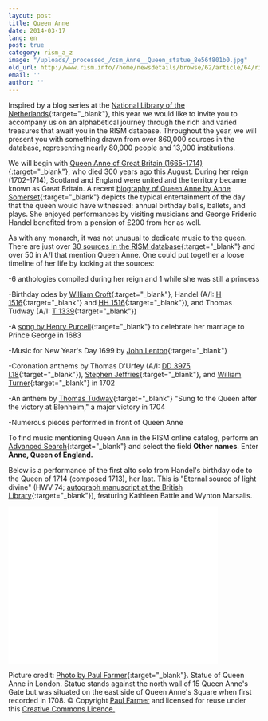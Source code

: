 ```yaml
---
layout: post
title: Queen Anne
date: 2014-03-17
lang: en
post: true
category: rism_a_z
image: "/uploads/_processed_/csm_Anne__Queen_statue_8e56f801b0.jpg"
old_url: http://www.rism.info//home/newsdetails/browse/62/article/64/rism-a-z-queen-anne.html
email: ''
author: ''
---
```



Inspired by a blog series at the [National Library of the Netherlands](https://www.kb.nl/blogs/nederlandse-poezie/gedichten-van-a-tot-z-annabel){:target="_blank"}, this year we would like to invite you to accompany us on an alphabetical journey through the rich and varied treasures that await you in the RISM database. Throughout the year, we will present you with something drawn from over 860,000 sources in the database, representing nearly 80,000 people and 13,000 institutions.

We will begin with [Queen Anne of Great Britain (1665-1714)](https://www.royal.uk/anne-r-1702-1714){:target="_blank"}, who died 300 years ago this August. During her reign (1702-1714), Scotland and England were united and the territory became known as Great Britain. A recent [biography of Queen Anne by Anne Somerset](http://books.google.de/books?id=ZsmNffLx1OEC&lpg=PP1&dq=Queen%20Anne%3A%20The%20Politics%20of%20Passion&hl=de&pg=PP1#v=onepage&q&f=false){:target="_blank"} depicts the typical entertainment of the day that the queen would have witnessed: annual birthday balls, ballets, and plays. She enjoyed performances by visiting musicians and George Frideric Handel benefited from a pension of £200 from her as well.

As with any monarch, it was not unusual to dedicate music to the queen. There are just over [30 sources in the RISM database](https://opac.rism.info/search?View=rism&q=118649450){:target="_blank"} and over 50 in A/I that mention Queen Anne. One could put together a loose timeline of her life by looking at the sources:

-6 anthologies compiled during her reign and 1 while she was still a princess

-Birthday odes by [William Croft](http://opac.rism.info/search?documentid=806041284){:target="_blank"}, Handel (A/I: [H 1516](https://opac.rism.info/search?id=00000990025758){:target="_blank"} and [HH 1516](https://opac.rism.info/search?id=00000990025758){:target="_blank"}), and Thomas Tudway (A/I: [T 1339](https://opac.rism.info/search?id=00000992002579){:target="_blank"})

-A [song by Henry Purcell](http://opac.rism.info/search?documentid=800238115){:target="_blank"} to celebrate her marriage to Prince George in 1683

-Music for New Year's Day 1699 by [John Lenton](http://opac.rism.info/search?documentid=806252477){:target="_blank"}

-Coronation anthems by Thomas D'Urfey (A/I: [DD 3975 I,18](https://opac.rism.info/search?id=00000991017702){:target="_blank"}), [Stephen Jeffries](https://opac.rism.info/search?View=rism&author=Stephen+Jeffries&q=O+Lord+save+the+queen){:target="_blank"}, and [William Turner](http://opac.rism.info/search?documentid=800243850){:target="_blank"} in 1702

-An anthem by [Thomas Tudway](http://opac.rism.info/search?documentid=800262041){:target="_blank"} "Sung to the Queen after the victory at Blenheim," a major victory in 1704

-Numerous pieces performed in front of Queen Anne

To find music mentioning Queen Ann in the RISM online catalog, perform an [Advanced Search](https://opac.rism.info/metaopac/start.do?View=rism&SearchType=2&Language=en){:target="_blank"} and select the field **Other names**. Enter **Anne, Queen of England.**

Below is a performance of the first alto solo from Handel's birthday ode to the Queen of 1714 (composed 1713), her last. This is "Eternal source of light divine" (HWV 74; [autograph manuscript at the British Library](http://opac.rism.info/search?documentid=804002342){:target="_blank"}), featuring Kathleen Battle and Wynton Marsalis.





<iframe width="420" height="315" src="//www.youtube-nocookie.com/embed/2MuCCbg0k_0" frameborder="0" allowfullscreen></iframe>







Picture credit: [Photo by Paul Farmer](http://www.geograph.org.uk/photo/1142443){:target="_blank"}. Statue of Queen Anne in London. Statue stands against the north wall of 15 Queen Anne's Gate but was situated on the east side of Queen Anne's Square when first recorded in 1708. © Copyright [Paul Farmer](http://www.geograph.org.uk/profile/32427) and licensed for reuse under this [Creative Commons Licence.](http://creativecommons.org/licenses/by-sa/2.0/)



<script type="text/javascript">var switchTo5x=true;</script><script type="text/javascript" src="http://w.sharethis.com/button/buttons.js"></script><script type="text/javascript">stLight.options({publisher: "9b601438-1ce1-49d8-bfd7-9cff5df54c17", doNotHash: false, doNotCopy: false, hashAddressBar: false});</script>